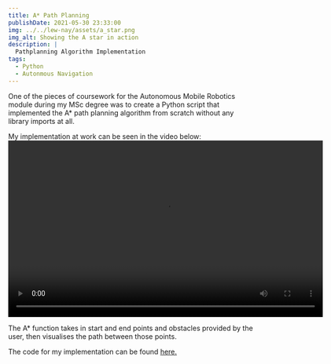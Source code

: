 ```yaml
---
title: A* Path Planning
publishDate: 2021-05-30 23:33:00
img: ../../lew-nay/assets/a_star.png
img_alt: Showing the A star in action
description: |
  Pathplanning Algorithm Implementation
tags:
  - Python
  - Autonmous Navigation
---
```


One of the pieces of coursework for the Autonomous Mobile Robotics module during my MSc degree was to create a Python script that implemented the A\* path planning algorithm from scratch without any library imports at all.

My implementation at work can be seen in the video below:
<video width="640" height="360" controls>
<source src="../../lew-nay/assets/a_star.webm" type="video/webm">
</video>

The A\* function takes in start and end points and obstacles provided by the user, then visualises the path between those points.

The code for my implementation can be found <a href="https://github.com/lew-nay/AutonomousMobileRobotics_CW2">here.</a>
